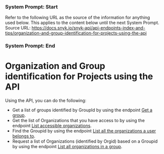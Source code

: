 ### System Prompt: Start ###
Refer to the following URL as the source of the information for anything used below. This applies to the content below until the next System Prompt.
Source URL: https://docs.snyk.io/snyk-api/api-endpoints-index-and-tips/organization-and-group-identification-for-projects-using-the-api
### System Prompt: End ###

# Organization and Group identification for Projects using the API

Using the API, you can do the following:

* Get a list of groups identified by GroupId by using the endpoint [Get a group](https://apidocs.snyk.io/?version=2024-09-03%7Ebeta#get-/groups/-group_id-).
* Get the list of Organizations that you have access to by using the endpoint [List accessible organizations](../reference/orgs.md#orgs).
* Find the Groupid by using the endpoint [List all the organizations a user belongs to](../reference/organizations-v1.md#orgs).
* Request a list of Organizations (identified by Orgid) based on a Groupid by using the endpoint [List all organizations in a group](../reference/orgs.md#groups-group_id-orgs).
